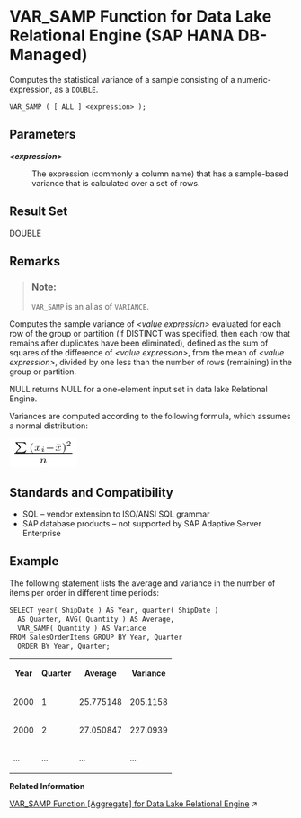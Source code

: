 <!-- loio4e77eae4118f432c95bd09f867eb3f06 -->

# VAR\_SAMP Function for Data Lake Relational Engine \(SAP HANA DB-Managed\)

Computes the statistical variance of a sample consisting of a numeric-expression, as a `DOUBLE`.



```
VAR_SAMP ( [ ALL ] <expression> );
```



<a name="loio4e77eae4118f432c95bd09f867eb3f06__section_vph_4fv_vrb"/>

## Parameters


<dl>
<dt><b>

*<expression\>*

</b></dt>
<dd>

The expression \(commonly a column name\) that has a sample-based variance that is calculated over a set of rows.



</dd>
</dl>



<a name="loio4e77eae4118f432c95bd09f867eb3f06__section_tvr_4fv_vrb"/>

## Result Set

DOUBLE



<a name="loio4e77eae4118f432c95bd09f867eb3f06__section_pbd_pfv_vrb"/>

## Remarks

> ### Note:  
> `VAR_SAMP` is an alias of `VARIANCE`.

Computes the sample variance of *<value expression\>* evaluated for each row of the group or partition \(if DISTINCT was specified, then each row that remains after duplicates have been eliminated\), defined as the sum of squares of the difference of *<value expression\>*, from the mean of *<value expression\>*, divided by one less than the number of rows \(remaining\) in the group or partition.

NULL returns NULL for a one-element input set in data lake Relational Engine.

Variances are computed according to the following formula, which assumes a normal distribution:

![Computes the sample variance of value expression evaluated for each row of the group or partition  if DISTINCT was specified, then each row that remains after duplicates have been eliminated, defined as the sum of squares of the difference of value expression, from the mean of value expression, divided by one less than the number of rows remaining in the group or partition](images/varpop_gif_a16ec8c.gif)



<a name="loio4e77eae4118f432c95bd09f867eb3f06__section_mqv_pfv_vrb"/>

## Standards and Compatibility

-   SQL – vendor extension to ISO/ANSI SQL grammar
-   SAP database products – not supported by SAP Adaptive Server Enterprise



<a name="loio4e77eae4118f432c95bd09f867eb3f06__section_y4g_qfv_vrb"/>

## Example

The following statement lists the average and variance in the number of items per order in different time periods:

```
SELECT year( ShipDate ) AS Year, quarter( ShipDate )
  AS Quarter, AVG( Quantity ) AS Average,  
  VAR_SAMP( Quantity ) AS Variance 
FROM SalesOrderItems GROUP BY Year, Quarter 
  ORDER BY Year, Quarter;
```


<table>
<tr>
<th valign="top" rowspan="1">

Year

</th>
<th valign="top" rowspan="1">

Quarter

</th>
<th valign="top" rowspan="1">

Average

</th>
<th valign="top" rowspan="1">

Variance

</th>
</tr>
<tr>
<td valign="top" rowspan="1">

2000

</td>
<td valign="top" rowspan="1">

1

</td>
<td valign="top" rowspan="1">

25.775148

</td>
<td valign="top" rowspan="1">

205.1158

</td>
</tr>
<tr>
<td valign="top" rowspan="1">

2000

</td>
<td valign="top" rowspan="1">

2

</td>
<td valign="top" rowspan="1">

27.050847

</td>
<td valign="top" rowspan="1">

227.0939

</td>
</tr>
<tr>
<td valign="top" rowspan="1">

...

</td>
<td valign="top" rowspan="1">

...

</td>
<td valign="top" rowspan="1">

...

</td>
<td valign="top" rowspan="1">

...

</td>
</tr>
</table>

**Related Information**  


[VAR_SAMP Function \[Aggregate\] for Data Lake Relational Engine](https://help.sap.com/viewer/19b3964099384f178ad08f2d348232a9/2024_1_QRC/en-US/a58f41a384f2101582a6bccb68243889.html "Computes the statistical variance of a sample consisting of a numeric-expression, as a DOUBLE.") :arrow_upper_right:

